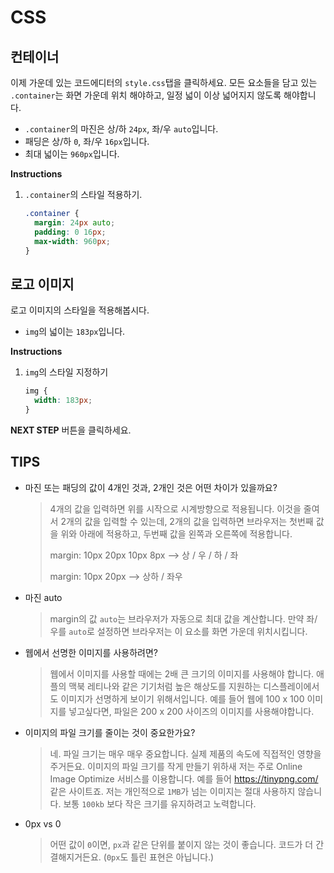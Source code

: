 # CSS

## 컨테이너
이제 가운데 있는 코드에디터의 `style.css`탭을 클릭하세요. 모든 요소들을 담고 있는 `.container`는 화면 가운데 위치 해야하고, 일정 넓이 이상 넓어지지 않도록 해야합니다.  
* `.container`의 마진은 상/하 `24px`, 좌/우 `auto`입니다.
* 패딩은 상/하 `0`, 좌/우 `16px`입니다.
* 최대 넓이는 `960px`입니다.

**Instructions**
1. `.container`의 스타일 적용하기.
    ```css
    .container {
      margin: 24px auto;
      padding: 0 16px;
      max-width: 960px;
    }
    ```



## 로고 이미지
로고 이미지의 스타일을 적용해봅시다.
- `img`의 넓이는 `183px`입니다.

**Instructions**
1. `img`의 스타일 지정하기
    ```css
    img {
      width: 183px;
    }
    ```



**NEXT STEP** 버튼을 클릭하세요.



## TIPS
* 마진 또는 패딩의 값이 4개인 것과, 2개인 것은 어떤 차이가 있을까요? 

    > 4개의 값을 입력하면 위를 시작으로 시계방향으로 적용됩니다. 이것을 줄여서 2개의 값을 입력할 수 있는데, 2개의 값을 입력하면 브라우저는 첫번째 값을 위와 아래에 적용하고, 두번째 값을 왼쪽과 오른쪽에 적용합니다.
    >
    > margin: 10px 20px 10px 8px --> 상 / 우 / 하 / 좌
    >
    > margin: 10px 20px --> 상하 / 좌우

* 마진 auto

    > margin의 값 `auto`는 브라우저가 자동으로 최대 값을 계산합니다. 만약 좌/우를 `auto`로 설정하면 브라우저는 이 요소를 화면 가운데 위치시킵니다.

* 웹에서 선명한 이미지를 사용하려면?
    > 웹에서 이미지를 사용할 때에는 2배 큰 크기의 이미지를 사용해야 합니다. 애플의 맥북 레티나와 같은 기기처럼 높은 해상도를 지원하는 디스플레이에서도 이미지가 선명하게 보이기 위해서입니다. 예를 들어 웹에 100 x 100 이미지를 넣고싶다면, 파일은 200 x 200 사이즈의 이미지를 사용해야합니다. 

* 이미지의 파일 크기를 줄이는 것이 중요한가요?
    > 네. 파일 크기는 매우 매우 중요합니다. 실제 제품의 속도에 직접적인 영향을 주거든요. 이미지의 파일 크기를 작게 만들기 위하새 저는 주로 Online Image Optimize 서비스를 이용합니다. 예를 들어 https://tinypng.com/ 같은 사이트죠. 저는 개인적으로 `1MB`가 넘는 이미지는 절대 사용하지 않습니다. 보통 `100kb` 보다 작은 크기를 유지하려고 노력합니다.  

* 0px vs 0 
    > 어떤 값이 `0`이면, `px`과 같은 단위를 붙이지 않는 것이 좋습니다. 코드가 더 간결해지거든요. (`0px`도 틀린 표현은 아닙니다.)